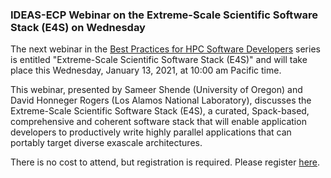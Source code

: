 ### IDEAS-ECP Webinar on the Extreme-Scale Scientific Software Stack (E4S) on Wednesday

The next webinar in the 
[Best Practices for HPC Software Developers](http://ideas-productivity.org/events/hpc-best-practices-webinars/) 
series is entitled "Extreme-Scale Scientific Software Stack (E4S)"
and will take place this Wednesday, January 13, 2021, at 10:00 am 
Pacific time.

This webinar, presented by Sameer Shende (University of Oregon) and David
Honneger Rogers (Los Alamos National Laboratory), discusses the Extreme-Scale
Scientific Software Stack (E4S), a curated, Spack-based, comprehensive and
coherent software stack that will enable application developers to productively
write highly parallel applications that can portably target diverse exascale
architectures.


There is no cost to attend, but registration is required. Please register
[here](https://www.exascaleproject.org/event/e4s-210113/).
